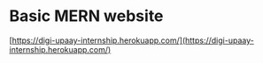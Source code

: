 # Basic MERN website

[https://digi-upaay-internship.herokuapp.com/](https://digi-upaay-internship.herokuapp.com/)
